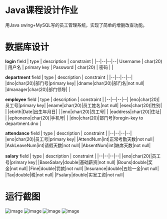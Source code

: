 # Java课程设计作业
用Java swing+MySQL写的员工管理系统，实现了简单的增删改查功能。

# 数据库设计

**login**
field | type | description | constraint |
|--|--|--|--|
Username | char(20) | 用户名 | primary key |
Password | char(20) | 密码 |  | 
<br/>

**department**
field | type | description | constraint |
|--|--|--|--|
|dno|char(20)|部门号|primary key|
|dname|char(20)|部门名|not null|
|dmanager|char(20)|部门领导| |
<br/>

**employee**
field | type | description | constraint |
|--|--|--|--|
|eno|char(20)|员工号|primary key|
|ename|char(20)|员工姓名|not null|
|esex|char(20)|性别| |
|ebirth|Date|出生年月日| |
|eno|char(20)|员工号| |
|eaddress|char(20)|住址| |
|ephoneno|char(20)|手机号| |
|dno|char(20)|部门号|foregin-key to department.dno |
<br/>

**attendance**
field | type | description | constraint |
|--|--|--|--|
|eno|char(20)|员工号|primary key|
|AttendNum|int|正常考勤天数|not null|
|AskLeaveNum|int|请假天数|not null|
|AbsentNum|int|缺席天数|not null|
<br/>

**salary**
field | type | description | constraint |
|--|--|--|--|
|eno|char(20)|员工号|primary key|
|BaseSalary|double|基础薪资|not null|
|Bouns|double|奖金|not null|
|Fine|double|罚款|not null|
|Insurance|double|五险一金|not null|
|Tax|double|税|not null|
|Fsalary|double|实发工资|not null|

# 运行截图
![image](https://github.com/KangJ227/EmployeeManagedSystem/blob/main/screenshot/登录窗口.png)
![image](https://github.com/KangJ227/EmployeeManagedSystem/blob/main/screenshot/主界面.png)
![image](https://github.com/KangJ227/EmployeeManagedSystem/blob/main/screenshot/使用菜单.png)
![image](https://github.com/KangJ227/EmployeeManagedSystem/blob/main/screenshot/查询.png)
